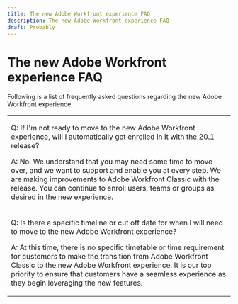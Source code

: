 ```yaml
---
title: The new Adobe Workfront experience FAQ
description: The new Adobe Workfront experience FAQ
draft: Probably
---
```

# The new Adobe Workfront experience FAQ

Following is a list of frequently asked questions regarding the new Adobe Workfront experience.

<table style="table-layout:auto"> 
 <col> 
 <tbody> 
  <tr> 
   <td> <p>Q: If I'm not ready to move to the new Adobe Workfront experience, will I automatically get enrolled in it with the 20.1 release?</p> <p>A: No. We understand that you may need some time to move over, and we want to support and enable you at every step. We are making improvements to Adobe Workfront Classic with the release. You can continue to enroll users, teams or groups as desired in the new experience.</p> </td> 
  </tr> 
  <tr> 
   <td> <p>Q: Is there a specific timeline or cut off date for when I will need to move to the new Adobe Workfront experience?</p> <p>A: At this time, there is no specific timetable or time requirement for customers to make the transition from Adobe Workfront Classic to the new Adobe Workfront experience. It is our top priority to ensure that customers have a seamless experience as they begin leveraging the new features.</p> </td> 
  </tr> 
 </tbody> 
</table>

